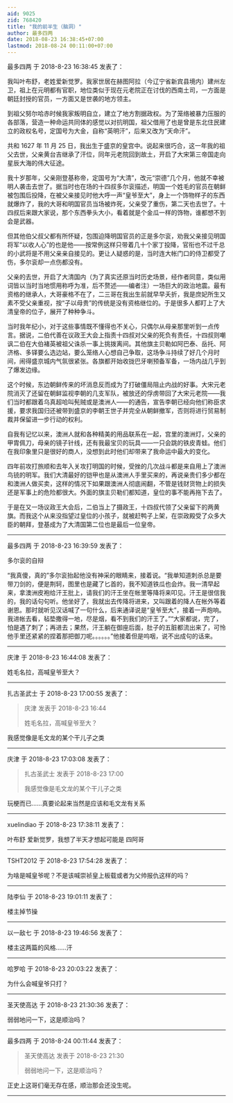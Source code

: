```yaml
---
aid: 9025
zid: 768420
title: "我的前半生（脑洞）"
author: 最多四两
date: 2018-08-23 16:38:45+07:00
lastmod: 2018-08-24 00:11:00+07:00
---
```


最多四两 于 2018-8-23 16:38:45 发表了：

我叫叶布舒，老姓爱新觉罗。我家世居在赫图阿拉（今辽宁省新宾县境内）建州左卫，祖上在元明都有官职，地位类似于现在元老院正在讨伐的西南土司，一方面是朝廷封授的官员，一方面又是世袭的地方领主。

到祖父努尔哈赤时候我家叛明自立，建立了地方割据政权。为了笼络被暴力压服的各部落，营造一种命运共同体的感觉以对抗明国，祖父借用了也是曾是东北住民建立的政权名号，定国号为大金，自称“英明汗”，后来又改为“天命汗”。

共和 1627 年 11 月 25 日，我出生于盛京的皇宫中。说起来很巧合，这一年我的祖父去世，父亲黄台吉继承了汗位，同年元老院回到故土，开启了大宋第三帝国走向星辰大海的伟大征途。

我十岁那年，父亲刚登基称帝，定国号为“大清”，改元“崇德”几个月，他就不幸被明人袭击去世了。据当时也在场的十四叔多尔衮描述，明国一个姓毛的官员在朝鲜被包围后投降，在被父亲接见时他大呼一声“皇爷至大”，身上一个饰物样子的东西就爆炸了，我的大哥和明国官员当场被炸死，父亲受了重伤，第二天也去世了。十四叔后来跟大家说，那个东西拳头大小，看着就是个金瓜一样的饰物，谁都想不到会是武器。

但其他伯父叔父都有所怀疑，包围迫降明国官员的正是多尔衮，劝我父亲接见明国将军“以收人心”的也是他——按常例这样只带着几十个家丁投降，官衔也不过千总的小武将是不用父亲亲自接见的。更让人疑惑的是，当时连大帐门口的侍卫都受了伤，多尔衮却一点伤都没有。

父亲的去世，开启了大清国内（为了真实还原当时历史场景，经作者同意，类似用词皆以当时当地惯用称呼为准，后不赘述——编者注）一场巨大的政治地震。最有资格的继承人，大哥豪格不在了，二三哥在我出生前就早早夭折，我是庶妃所生又素不受父亲重视，按“子以母贵”的传统是没有资格继位的。于是很多人都盯上了大清皇帝的位子，展开了种种争斗。

当时我年纪小，对于这些事情既不懂得也不关心，只偶尔从母亲那里听到一点传言。据说，二伯代善在议政王大会上指责十四叔对父亲的死负有责任，十四叔则嘲讽二伯在大伯褚英被祖父诛杀一事上挑拨离间。其他旗主贝勒如阿巴泰、岳托、阿济格、多铎要么选边站，要么笼络人心想自己争取，这场争斗持续了好几个月时间，闹得盛京城内气氛很紧张。各旗都开始收拢巴牙喇预备军备，一场内战几乎到了爆发边缘。

这个时候，东边朝鲜传来的坏消息反而成为了打破僵局阻止内战的好事。大宋元老院消灭了还留在朝鲜监视李朝的几支军队，被放还的俘虏带回了大宋元老院——我们当时都跟着乌真超哈叫髡贼或是澳洲人——的通告，宣告李朝已经向他们称臣求援，要求我国归还被带到盛京的李朝王世子并完全从朝鲜撤军，否则将进行贸易制裁并保留进一步行动的权利。

自我有记忆以来，澳洲人就和各种精美的用品联系在一起，宫里的澳洲灯，父亲的甲胄佩刀，母亲的镜子针线，还有我最宝贝的玩具——一只会跳的铁皮青蛙。他们在我印象里只是很好的商人，没想到此时他们却带来了我命运中最大的变化。

四年前攻打旅顺和去年入关攻打明国的时候，受挫的几次战斗都是来自用上了澳洲鸟铳的明军。我们大清最好的铠甲也是从澳洲人手里买来的，再说亲贵们多少都在和澳洲人做买卖，这样的情况下如果跟澳洲人彻底闹翻，不管是钱财货物上的损失还是军事上的危险都很大。外面的旗主贝勒们都知道，皇位的事不能再拖下去了。

于是在又一场议政王大会后，二伯当上了摄政王，十四叔代领了父亲留下的两黄旗。而我这个从来没指望过皇位的小孩子，就被赶鸭子上架，在崇政殿受了众多大臣的朝拜，登基成为了大清国第二位也是最后一位皇帝。

---

最多四两 于 2018-8-23 16:39:59 发表了：

多尔衮的自辩

“我真傻，真的”多尔衮抬起他没有神采的眼睛来，接着说。“我单知道刺杀总是要带刀剑的，便是荆轲，图里也是藏了匕首的，我不知道铁瓜也会炸。我一清早起来，拿澳洲皮袍给汗王批上，请我们的汗王坐在帐里等降将来叩见。汗王是很信我的，我的话句句听。他坐好了，我就出去传降将进来，又叫跟着的降人在帐外等着谢恩。那时就听见汉话喊了一句什么，后来通译说是“皇爷至大”，接着一声炮响。我进帐去看，毡垫撒得一地，尽是烟，看不到我们的汗王了。”“大家都说，完了，怕是遇了刺了；再进去；果然，汗王躺在御座后面，肚子的五脏都流出来了，可怜他手里还紧紧的捏着那把御刀呢。。。。。。”他接着但是呜咽，说不出成句的话来。

---

庆津 于 2018-8-23 16:44:08 发表了：

姓毛名拉，高喊皇爷至大？

---

扎古圣武士 于 2018-8-23 17:00:55 发表了：

> 庆津 发表于 2018-8-23 16:44
>
> 姓毛名拉，高喊皇爷至大？

我感觉像是毛文龙的某个干儿子之类

---

庆津 于 2018-8-23 17:03:08 发表了：

> 扎古圣武士 发表于 2018-8-23 17:00
>
> 我感觉像是毛文龙的某个干儿子之类

玩梗而已……真要论起来当然是应该和毛文龙有关系

---

xuelindiao 于 2018-8-23 17:38:11 发表了：

叶布舒 爱新觉罗，我想了半天才想起可能是 四阿哥

---

TSHT2012 于 2018-8-23 17:54:28 发表了：

为啥是喊皇爷呢？不是该喊崇祯皇上板载或者为父帅报仇这样的吗？

---

陆李仙 于 2018-8-23 19:01:11 发表了：

楼主掉节操

---

以一敌七 于 2018-8-23 19:46:56 发表了：

楼主这两篇的风格……汗

---

哈罗哈 于 2018-8-23 20:03:22 发表了：

为什么会喊皇爷只打？

---

圣天使高达 于 2018-8-23 21:30:36 发表了：

弱弱地问一下，这是顺治吗？

---

最多四两 于 2018-8-24 00:11:44 发表了：

> 圣天使高达 发表于 2018-8-23 21:30
>
> 弱弱地问一下，这是顺治吗？

正史上这哥们毫无存在感，顺治那会还没生呢。

---
